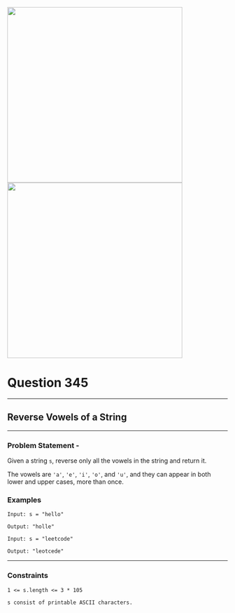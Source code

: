 <img src = 'https://awesomescreenshot.s3.amazonaws.com/image/4900480/43874955-680ffb8abd78c3413644d11fce6c463a.png?X-Amz-Algorithm=AWS4-HMAC-SHA256&X-Amz-Credential=AKIAJSCJQ2NM3XLFPVKA%2F20231028%2Fus-east-1%2Fs3%2Faws4_request&X-Amz-Date=20231028T083414Z&X-Amz-Expires=28800&X-Amz-SignedHeaders=host&X-Amz-Signature=1b8412959dcf1af4e876e7c3cc3bb846215fc5197e52bd32419c68cea8967c89' width = 400><img src = 'https://awesomescreenshot.s3.amazonaws.com/image/4900480/43874949-68abf5fda29a0b1b7e4dc5f84d070f88.png?X-Amz-Algorithm=AWS4-HMAC-SHA256&X-Amz-Credential=AKIAJSCJQ2NM3XLFPVKA%2F20231028%2Fus-east-1%2Fs3%2Faws4_request&X-Amz-Date=20231028T083326Z&X-Amz-Expires=28800&X-Amz-SignedHeaders=host&X-Amz-Signature=82f1f038991fb37f26e912f01a71b3fcec59a68c79c98449f98d0d5d6ca296a2' width = 400>

# Question 345
****
## Reverse Vowels of a String

****
### Problem Statement -

Given a string `s`, reverse only all the vowels in the string and return it.

The vowels are `'a'`, `'e'`, `'i'`, `'o'`, and `'u'`, and they can appear in both lower and upper cases, more than once.
### Examples
```
Input: s = "hello"

Output: "holle"
```
```
Input: s = "leetcode"

Output: "leotcede"
```

****
### Constraints
```
1 <= s.length <= 3 * 105

s consist of printable ASCII characters.
```


